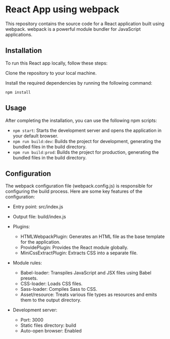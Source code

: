 # React App using webpack

This repository contains the source code for a React application built using webpack. webpack is a powerful module bundler for JavaScript applications.

## Installation
To run this React app locally, follow these steps:

Clone the repository to your local machine.

Install the required dependencies by running the following command:

```
npm install
```

## Usage
After completing the installation, you can use the following npm scripts:

- `npm start`: Starts the development server and opens the application in your default browser.
- `npm run build:dev`: Builds the project for development, generating the bundled files in the build directory.
- `npm run build:prod`: Builds the project for production, generating the bundled files in the build directory.

## Configuration
The webpack configuration file (webpack.config.js) is responsible for configuring the build process. Here are some key features of the configuration:

- Entry point: src/index.js
- Output file: build/index.js
- Plugins:
  - HTMLWebpackPlugin: Generates an HTML file as the base template for the application.
  - ProvidePlugin: Provides the React module globally.
  - MiniCssExtractPlugin: Extracts CSS into a separate file.

- Module rules:
  - Babel-loader: Transpiles JavaScript and JSX files using Babel presets.
  - CSS-loader: Loads CSS files.
  - Sass-loader: Compiles Sass to CSS.
  - Asset/resource: Treats various file types as resources and emits them to the output directory.

- Development server:
  - Port: 3000
  - Static files directory: build
  - Auto-open browser: Enabled
